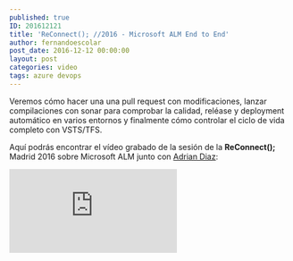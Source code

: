 ```yaml
---
published: true
ID: 201612121
title: 'ReConnect(); //2016 - Microsoft ALM End to End'
author: fernandoescolar
post_date: 2016-12-12 00:00:00
layout: post
categories: video
tags: azure devops
---
```


Veremos cómo hacer una una pull request con modificaciones, lanzar compilaciones con sonar para comprobar la calidad, reléase y deployment automático en varios entornos y finalmente cómo controlar el ciclo de vida completo con VSTS/TFS.<!--break-->

Aquí podrás encontrar el vídeo grabado de la sesión de la **ReConnect();** Madrid 2016 sobre Microsoft ALM junto con [Adrian Diaz](https://twitter.com/AdrianDiaz81):

<iframe class="youtube" src="https://channel9.msdn.com/Events/Microsoft-Spain-Events/Re-Connect-2016-Madrid/ReConnect--2016-Microsoft-ALM-End-to-End/player" allowFullScreen frameBorder="0" title="ReConnect (); //2016 - Microsoft ALM End to End. - Microsoft Channel 9 Video"></iframe>
